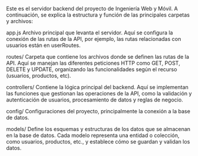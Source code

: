 Este es el servidor backend del proyecto de Ingeniería Web y Móvil. A continuación, se explica la estructura y función de las principales carpetas y archivos:

app.js
Archivo principal que levanta el servidor. Aquí se configura la conexión de las rutas de la API, por ejemplo, las rutas relacionadas con usuarios están en userRoutes.

routes/
Carpeta que contiene los archivos donde se definen las rutas de la API. Aquí se manejan las diferentes peticiones HTTP como GET, POST, DELETE y UPDATE, organizando las funcionalidades según el recurso (usuarios, productos, etc).

controllers/
Contiene la lógica principal del backend. Aquí se implementan las funciones que gestionan las operaciones de la API, como la validación y autenticación de usuarios, procesamiento de datos y reglas de negocio.

config/
Configuraciones del proyecto, principalmente la conexión a la base de datos.

models/
Define los esquemas y estructuras de los datos que se almacenan en la base de datos. Cada modelo representa una entidad o colección, como usuarios, productos, etc., y establece cómo se guardan y validan los datos.

